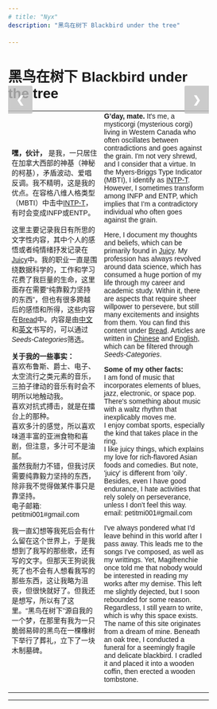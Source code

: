 ```yaml
---
# title: "Nyx"
description: "黑鸟在树下 Blackbird under the tree"

---
```

<head>
<meta name="viewport" content="width=device-width, initial-scale=1">
</head>

<style>
body {
  font-family: Arial;
  margin: 0;
}

* {
  box-sizing: border-box;
}

img {
  vertical-align: middle;
  object-fit: contain;
  height: 300px; /* Your preferred width */
  width: auto;

}

/* Position the image container (needed to position the left and right arrows) */
.container {
  position: relative;
}

/* Hide the images by default */
.mySlides {
  display: none;
}

/* Add a pointer when hovering over the thumbnail images */
.cursor {
  cursor: pointer;
}

/* Next & previous buttons */
.prev,
.next {
  background-color: rgba(192,192,192, 0.8);
  cursor: pointer;
  position: absolute;
  top: 40%;
  width: auto;
  padding: 16px;
  margin-top: -50px;
  color: white;
  font-weight: bold;
  font-size: 20px;
  border-radius: 0 3px 3px 0;
  user-select: none;
  -webkit-user-select: none;
}

/* Position the "next button" to the right */
.next {
  right: 0;
  border-radius: 3px 0 0 3px;
}

/* On hover, add a black background color with a little bit see-through */
.prev:hover,
.next:hover {
  background-color: rgba(0, 0, 0, 0.8);
}

/* Container for image text */
.caption-container {
  text-align: center;
  background-color: #222;
  /* padding: 2px 10px; */
  color: white;
}
</style>

<!-- ######################### -->

<body>

# 黑鸟在树下 Blackbird under the tree

<div class="container">
  <div class="mySlides">
    <img src="me_duck.jpg"  style="width:100%" class="demo cursor" onclick="currentSlide(1)" alt="Me And A Canadian Duck">

  </div>

  <div class="mySlides">
    <img src="self.jpg" style="width:100%" class="demo cursor" onclick="currentSlide(1)" alt="Two Me In A Time. Souce: Magifrenchie, and Peacinu">
  </div>

  <div class="mySlides">
    <img src="3dogs.jpg" style="width:100%" class="demo cursor" onclick="currentSlide(1)" alt="Mysticorgi, Magifrenchie, and Peacinu">
  </div>

  <div class="mySlides">
    <img src="xian_night.jpg" style="width:100%" class="demo cursor" onclick="currentSlide(1)" alt="Some Night In Xi'an">
  </div>

  <div class="mySlides">
    <img src="wolf.jpg" style="width:100%" class="demo cursor" onclick="currentSlide(1)" alt="Wolf In A Hole Watching Outward">
  </div>

  <div class="mySlides">
    <img src="dontpanic.jpg" style="width:100%" class="demo cursor" onclick="currentSlide(1)" alt="Precious Drawing Of Don't Panic. Source: Magifrenchie">
  </div>
    
  <a class="prev" onclick="plusSlides(-1)">❮</a>
  <a class="next" onclick="plusSlides(1)">❯</a>

  <div class="caption-container">
    <p id="caption"></p>
  </div>


</div>



<table class="translation">
    <tr>
        <td>
        
**嘿，伙计，** 是我，一只居住在加拿大西部的神基（神秘的柯基），矛盾波动、爱唱反调。我不精明，这是我的优点。在容格八维人格类型（MBTI）中击中[INTP-T](https://www.16personalities.com/intp-personality)，有时会变成INFP或ENTP。

这里主要记录我日有所思的文字性内容，其中个人的感悟或者纯情绪抒发记录在[Juicy](https://petitmi.com/juicy)中。我的职业一直是围绕数据科学的，工作和学习花费了我巨量的生命，这里面存在需要“纯靠毅力坚持的东西”，但也有很多跨越后的感悟和所得，这些内容在[Bread](https://petitmi.com/bread)中。内容是由[中文](https:petitmi.com/categories/%E4%B8%AD%E6%96%87/)和[英文](https:petitmi.com/categories/english/)书写的，可以通过*Seeds-Categories*筛选。

**关于我的一些事实：**\
喜欢布鲁斯、爵士、电子、太空流行之类元素的音乐，三拍子律动的音乐有时会不明所以地触动我。\
喜欢对抗式搏击，就是在擂台上的那种。\
喜欢多汁的感觉，所以喜欢味道丰富的亚洲食物和喜剧，但注意，多汁可不是油腻。\
虽然我耐力不错，但我讨厌需要纯靠毅力坚持的东西，除非我不觉得做某件事只是靠坚持。\
电子邮箱: petitmi001#gmail.com

我一直幻想等我死后会有什么留在这个世界上，于是我想到了我写的那些歌，还有写的文字。但那天王狗说我死了也不会有人想看我写的那些东西，这让我略为沮丧，但很快就好了。但我还是想写，所以有了这里。“黑鸟在树下”源自我的一个梦，在那里有我为一只脆弱易碎的黑鸟在一棵橡树下举行了葬礼，立下了一块木制墓碑。
        </td>
        <td> 
**G’day, mate.** It's me, a mysticorgi (mysterious corgi) living in Western Canada who often oscillates between contradictions and goes against the grain. I'm not very shrewd, and I consider that a virtue. In the Myers-Briggs Type Indicator (MBTI), I identify as [INTP-T](https://www.16personalities.com/intp-personality). However, I sometimes transform among INFP and ENTP, which implies that I'm a contradictory individual who often goes against the grain. 

Here, I document my thoughts and beliefs, which can be primarily found in [Juicy](https://petitmi.com/juicy). My profession has always revolved around data science, which has consumed a huge portion of my life through my career and academic study. Within it, there are aspects that require sheer willpower to persevere, but still many excitements and insights from them. You can find this content under [Bread](https://petitmi.com/bread). Articles are written in [Chinese](https:petitmi.com/categories/%E4%B8%AD%E6%96%87/) and [English](https:petitmi.com/categories/english/), which can be filtered through *Seeds-Categories*.

**Some of my other facts:**\
I am fond of music that incorporates elements of blues, jazz, electronic, or space pop. There's something about music with a waltz rhythm that inexplicably moves me.\
I enjoy combat sports, especially the kind that takes place in the ring.\
I like juicy things, which explains my love for rich-flavored Asian foods and comedies. But note, 'juicy' is different from 'oily'. \
Besides, even I have good endurance, I hate activities that rely solely on perseverance, unless I don’t feel this way.\
email: petitmi001#gmail.com

I've always pondered what I'd leave behind in this world after I pass away. This leads me to the songs I've composed, as well as my writtings. Yet, Magifrenchie once told me that nobody would be interested in reading my works after my demise. This left me slightly dejected, but I soon rebounded for some reason. Regardless, I still yearn to write, which is why this space exists. The name of this site originates from a dream of mine. Beneath an oak tree, I conducted a funeral for a seemingly fragile and delicate blackbird. I cradled it and placed it into a wooden coffin, then erected a wooden tombstone.
        </td>
    </tr>
</table>

<script>
let slideIndex = 1;
showSlides(slideIndex);

function plusSlides(n) {
  showSlides(slideIndex += n);
}

function currentSlide(n) {
  showSlides(slideIndex = n);
}

function showSlides(n) {
  let i;
  let slides = document.getElementsByClassName("mySlides");
  let dots = document.getElementsByClassName("demo");
  let captionText = document.getElementById("caption");
  if (n > slides.length) {slideIndex = 1}
  if (n < 1) {slideIndex = slides.length}
  for (i = 0; i < slides.length; i++) {
    slides[i].style.display = "none";
  }
  for (i = 0; i < dots.length; i++) {
    dots[i].className = dots[i].className.replace(" active", "");
  }
  slides[slideIndex-1].style.display = "block";
  dots[slideIndex-1].className += " active";
  captionText.innerHTML = dots[slideIndex-1].alt;
}
</script>
</body>




---